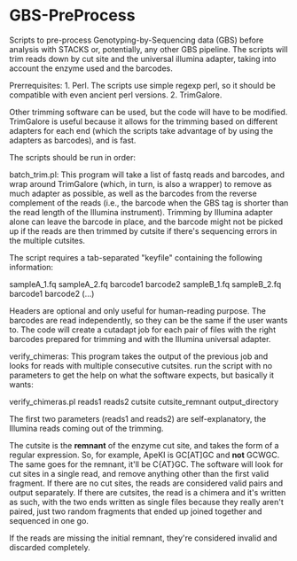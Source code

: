 # GBS-PreProcess
Scripts to pre-process Genotyping-by-Sequencing data (GBS) before analysis with STACKS or,
potentially, any other GBS pipeline. The scripts will trim reads down by cut site and the
universal illumina adapter, taking into account the enzyme used and the barcodes.

Prerrequisites:
    1. Perl. The scripts use simple regexp perl, so it should be compatible with even ancient perl versions.
    2. TrimGalore.

Other trimming software can be used, but the code will have to be modified. TrimGalore is
useful because it allows for the trimming based on different adapters for each end (which
the scripts take advantage of by using the adapters as barcodes), and is fast.

The scripts should be run in order:

batch_trim.pl: This program will take a list of fastq reads and barcodes, and wrap around
TrimGalore (which, in turn, is also a wrapper) to remove as much adapter as possible, as
well as the barcodes from the reverse complement of the reads (i.e., the barcode when the
GBS tag is shorter than the read length of the Illumina instrument). Trimming by Illumina
adapter alone can leave the barcode in place, and the barcode might not be picked up if the
reads are then trimmed by cutsite if there's sequencing errors in the multiple cutsites.

The script requires a tab-separated "keyfile" containing the following information:

sampleA_1.fq sampleA_2.fq barcode1 barcode2
sampleB_1.fq sampleB_2.fq barcode1 barcode2
(...)

Headers are optional and only useful for human-reading purpose. The barcodes are read
independently, so they can be the same if the user wants to. The code will create a
cutadapt job for each pair of files with the right barcodes prepared for trimming and
with the Illumina universal adapter.

verify_chimeras: This program takes the output of the previous job and looks for reads
with multiple consecutive cutsites. run the script with no parameters to get the help
on what the software expects, but basically it wants:

verify_chimeras.pl reads1 reads2 cutsite cutsite_remnant output_directory

The first two parameters (reads1 and reads2) are self-explanatory, the Illumina reads coming
out of the trimming.

The cutsite is the **remnant** of the enzyme cut site, and takes the form of a regular
expression. So, for example, ApeKI is GC\[AT\]GC and **not** GCWGC. The same goes for the
remnant, it'll be C\{AT\}GC. The software will look for cut sites in a single read,
and remove anything other than the first valid fragment. If there are no cut sites, the
reads are considered valid pairs and output separately. If there are cutsites, the read
is a chimera and it's written as such, with the two ends written as single files because
they really aren't paired, just two random fragments that ended up joined together and
sequenced in one go.

If the reads are missing the initial remnant, they're considered invalid and discarded
completely.
